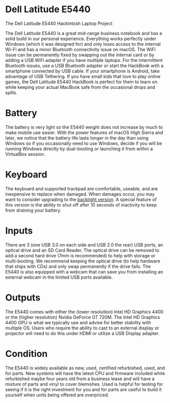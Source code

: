 # Dell Latitude E5440
The Dell Latitude E5440 Hackintosh Laptop Project

The Dell Latitude E5440 is a great mid-range business notebook and has a solid build in our personal experience. Everything works perfectly under Windows (which it was designed for) and only loses access to the internal Wi-Fi and has a minor Bluetooth connectivity issue on macOS. The WiFi issue can be permanently fixed by swapping out the internal card or by adding a USB WiFi adapter if you have multiple laptops. For the intermittent Bluetooth issues, use a USB Bluetooth adapter or start the HackBook with a smartphone connected by USB cable. If your smartphone is Android, take advantage of USB Tethering. If you have small kids that love to play online games, the Dell Latitude E5440 HackBook is perfect for them to learn on while keeping your actual MacBook safe from the occasional drops and spills.

# <strong>Battery</strong>
The battery is very light so the E5440 weight does not increase by much to make mobile use easier. With the power features of macOS High Sierra and later, we notice that the battery life lasts longer in the day than using Windows so if you occasionally need to use Windows, decide if you will be running Windows directly by dual-booting or launching it from within a VirtualBox session.

# <strong>Keyboard</strong>
The keyboard and supported trackpad are comfortable, useable, and are inexpensive to replace when damaged. When damages occur, you may want to consider upgrading to the <a title="Dell Latitude E5440: HackBook with Backlit Keyboard " href="https://www.youtube.com/watch?v=LpKn2mATwLM">backlight version</a>. A special feature of this version is the ability to shut off after 10 seconds of inactivity to keep from draining your battery.

# <strong>Inputs</strong>
There are 3 (one USB 3.0 on each side and USB 2.0 the rear) USB ports, an optical drive and an SD Card Reader. The optical drive can be removed to add a second hard drive (7mm is recommended) to help with storage or multi-booting. We recommend keeping the optical drive (to help hardware that ships with CDs) and only swap permanently if the drive fails. The E5440 is also equipped with a webcam that can save you from installing an external webcam in the limited USB ports available.

# <strong>Outputs</strong>
The E5440 comes with either the (lower resolution) Intel HD Graphics 4400 or the (higher resolution) Nvidia GeForce GT 720M. The Intel HD Graphics 4400 GPU is what we typically use and advise for better stability with multiple OS. Users who require the ability to cast to an external display or projector will need to do this under HDMI or utilize a USB Display adapter.

# <strong>Condition</strong>
The E5440 is widely available as new, used, certified refurbished, used, and for parts. New systems will have the latest CPU and firmware included while refurbished maybe four years old from a business lease and will have a mixture of parts and vinyl to cover blemishes. Used is helpful for testing for seeing if it is the right investment for you and for parts are useful to build it yourself when units being offered are overpriced.
